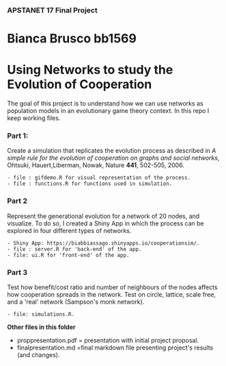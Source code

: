 ### APSTANET 17 Final Project
Bianca Brusco bb1569
================================

# Using Networks to study the Evolution of Cooperation

The goal of this project is to understand how we can use networks as population models in an evolutionary game theory context.
In this repo I keep working files. 


### Part 1: 

Create a simulation that replicates the evolution process as described in *A simple rule for the evolution of cooperation on graphs and social networks*, Ohtsuki, Hauert,Liberman, Nowak, Nature **441**, 502-505, 2006.  

	- file : gifdemo.R for visual representation of the process. 
	- file : functions.R for functions used in simulation. 

### Part 2

Represent the generational evolution for a network of 20 nodes, and visualize. To do so, I created a Shiny App in which the process can be explored in four different types of networks.   
  
	- Shiny App: https://biabbiassago.shinyapps.io/cooperationsim/.   
	- file : server.R for 'back-end' of the app.  
	- file: ui.R for 'front-end' of the app.  

### Part 3

Test how benefit/cost ratio and number of neighbours of the nodes affects how cooperation spreads in the network.  Test on circle, lattice, scale free, and a 'real' network (Sampson's monk network).   

	- file: simulations.R. 
	
	
__Other files in this folder__

- proppresentation.pdf = presentation with initial project proposal.   
- finalpresentation.md =final markdown file presenting project's results (and changes). 


	
